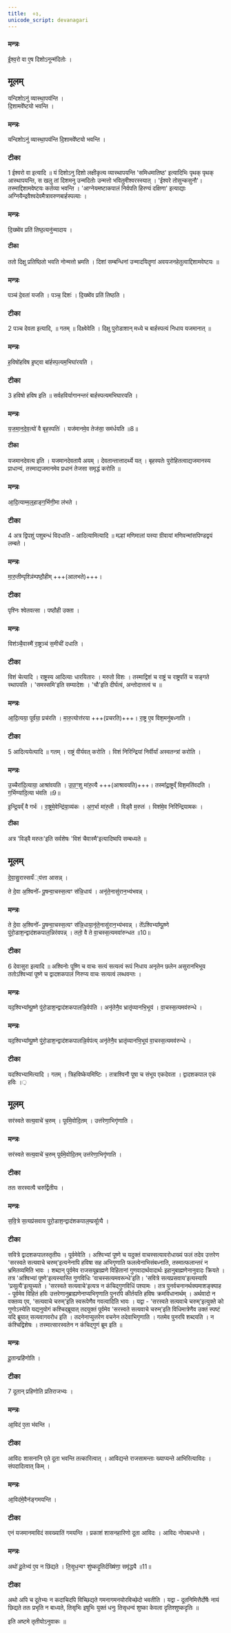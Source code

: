 ```yaml
---
title:  ०३,
unicode_script: devanagari
---
```

### मन्त्रः
ई॒श्व॒रो वा ए॒ष दिशोऽनून्म॑दितोः ।   
## मूलम्
यन्दिशोऽनु॑ व्यास्था॒पय॑न्ति ।  
दि॒शामवे᳚ष्टयो भवन्ति ।
### मन्त्रः
यन्दिशोऽनु॑ व्यास्था॒पय॑न्ति दि॒शामवे᳚ष्टयो भवन्ति ।
### टीका

1 ईश्वरो वा इत्यादि ॥ यं दिशोऽनु दिशो लक्षीकृत्य व्यास्थापयन्ति 'समिधमातिष्ठ' इत्यादिभिः पृथक् पृथक् आस्थापयन्ति, स खलु तां दिशमनु उन्मदितोः उन्मत्तो भवितुमीश्वरस्स्यात् । 'ईश्वरे तोसुन्कसुनौ'। तस्माद्दिशामवेष्टयः कर्तव्या भवन्ति । 'आग्नेयमष्टाकपालं निर्वपति हिरण्यं दक्षिणा' इत्याद्याः अग्नियैन्द्रवैश्वदेवमैत्रावरुणबार्हस्पत्याः ।
### मन्त्रः
दि॒ख्ष्वे॑व प्रति॑ तिष्ठ॒त्यनु॑न्मादाय ।

#### टीका

ततो दिक्षु प्रतिष्ठितो भवति नोन्मत्तो भ्रमति । दिशां सम्बन्धिनां उन्मादयितॄणां अवयजनहेतुत्वाद्दिशामवेष्टयः ॥
### मन्त्रः
पञ्च॑ दे॒वता॑ यजति ।
पञ्च॒ दिशः॑ ।
दि॒ख्ष्वे॑व प्रति॑ तिष्ठति ।
### टीका

2 पञ्च देवता इत्यादि, ॥ गतम् ॥ दिक्ष्वेवेति । दिक्षु पुरोडाशान् मध्ये च बार्हस्पत्यं निधाय यजमानात् ॥
### मन्त्रः
ह॒विषो॑हविष इ॒ष्ट्वा बा॑र्हस्प॒त्यम॒भिघा॑रयति ।
### टीका

3 हविषो हविष इति ॥ सर्वहविर्यागानन्तरं बार्हस्पत्यमभिघारयति ।
### मन्त्रः
य॒ज॒मा॒न॒दे॒व॒त्यो॑ वै बृह॒स्पतिः॑ ।
यज॑मानमे॒व तेज॑सा॒ सम॑र्धयति ॥8॥  
#### टीका
यजमानदेवत्य इति । यजमानदेवतायै अयम् । देवतान्तात्तादर्थ्ये यत् । बृहस्पतेः पुरोहितत्वाद्यजमानस्य प्राधान्यं, तस्माद्यजमानमेव प्रधानं तेजसा समृद्धं करोति ॥
### मन्त्रः
आ॒दि॒त्याम्म॒ल्॒हाङ्ग॒र्भिणी॒मा ल॑भते ।

### टीका

4 अत्र द्विपशुं पशुबन्धं विदधाति - आदित्यामित्यादि ॥ मल्हां मणिमालां यस्या ग्रीवायां मणिवन्मांसपिण्डद्वयं लम्बते ।
### मन्त्रः
मा॒रु॒तीम्पृश्ञि॑म्पष्ठौ॒हीम् +++(आलभते)+++।

### टीका
पृश्निः श्वेतवत्सा । पष्ठौही उक्ता ।
### मन्त्रः
विश॑ञ्चै॒वास्मै॑ रा॒ष्ट्रञ्च॑ स॒मीची॑ दधाति ।

### टीका
विशं चेत्यादि । राष्ट्रस्य आदित्याः धारयितारः । मरुतो विशः । तस्माद्विशं च राष्ट्रं च राष्ट्रपतिं च सङ्गते स्थापयति । 'समस्समि'इति सम्यादेशः । 'चौ'इति दीर्घत्वं, अन्तोदात्तत्वं च ॥
### मन्त्रः
आ॒दि॒त्यया॒ पूर्व॑या॒ प्रच॑रति ।
मा॒रु॒त्योत्त॑रया +++(प्रचरति)+++।
रा॒ष्ट्र ए॒व विश॒मनु॑बध्नाति ।
### टीका

5 आदित्ययेत्यादि ॥ गतम् । राष्ट्रं वीर्यवत् करोति । विशं निरिन्द्रियां निर्वीर्यां अस्वतन्त्रां करोति ।
### मन्त्रः
उ॒च्चैरा॑दि॒त्याया॒ आश्रा॑वयति ।
उ॒पा॒ꣳ॒शु मा॑रु॒त्यै +++(आश्रावयति)+++।
तस्मा᳚द्रा॒ष्ट्रव्ँ विश॒मति॑वदति ।
ग॒र्भिण्या॑दि॒त्या भ॑वति ॥9॥  

इ॒न्द्रि॒यव्ँ वै गर्भः॑ ।
रा॒ष्ट्रमे॒वेन्द्रि॑या॒व्य॑कः ।
अ॒ग॒र्भा मा॑रु॒ती ।
विड्वै म॒रुतः॑ ।
विश॑मे॒व निरि॑न्द्रियामकः ।
#### टीका
अत्र 'विड्वै मरुतः'इति सर्वशेषः 'विशं चैवास्मै'इत्यादिष्वपि सम्बध्यते ॥
## मूलम्

दे॒वा॒सु॒रास्सयँ्य॑त्ता आसन्न् ।   

ते दे॒वा अ॒श्विनो᳚ᳶ पू॒षन्वा॒चस्स॒त्यꣳ स॑न्नि॒धाय॑ ।
अनृ॑ते॒नासु॑रान॒भ्य॑भवन्न् ।
### मन्त्रः
ते दे॒वा अ॒श्विनो᳚ᳶ पू॒षन्वा॒चस्स॒त्यꣳ स॑न्नि॒धाया॒नृ॑ते॒नासु॑रान॒भ्य॑भवन्न् ।
ते᳚ऽश्विभ्या᳚म्पू॒ष्णे पु॑रो॒डाश॒न्द्वाद॑शकपाल॒न्निर॑वपन्न् ।
ततो॒ वै ते वा॒चस्स॒त्यमवा॑रुन्धत ॥10॥
### टीका

6 देवासुरा इत्यादि ॥ अश्विनोः पूष्णि च वाचः सत्यं सत्यत्वं रूपं निधाय अनृतेन छलेन असुरानभिभूय ततोऽश्विभ्यां पूष्णे च द्वादशकपालं निरुप्य वाचः सत्यत्वं लब्धवन्तः ।
### मन्त्रः
यद॒श्विभ्या᳚म्पू॒ष्णे पु॑रो॒डाश॒न्द्वाद॑शकपालन्नि॒र्वप॑ति ।
अनृ॑तेनै॒व भ्रातृ॑व्यानभि॒भूय॑ ।
वा॒चस्स॒त्यमव॑रुन्धे ।
### मन्त्रः
यद॒श्विभ्या᳚म्पू॒ष्णे पु॑रो॒डाश॒न्द्वाद॑शकपालन्नि॒र्वप॑त्य् अनृ॑तेनै॒व भ्रातृ॑व्यानभि॒भूय॑ वा॒चस्स॒त्यमव॑रुन्धे ।
### टीका
यदश्विभ्यामित्यादि । गतम् । त्रिहविष्केयमिष्टिः । तत्राश्विनौ पूषा च संभूय एकदेवता । द्वादशकपाल एकं हविः ।़
## मूलम्
सर॑स्वते सत्य॒वाचे॑ च॒रुम् ।
पूर्व॑मे॒वोदि॒तम् ।
उत्त॑रेणा॒भिगृ॑णाति ।
### मन्त्रः
सर॑स्वते सत्य॒वाचे॑ च॒रुम् पूर्व॑मे॒वोदि॒तम् उत्त॑रेणा॒भिगृ॑णाति ।
### टीका
ततः सरस्वत्यै चरुर्द्वितीयः ।
### मन्त्रः
स॒वि॒त्रे स॒त्यप्र॑सवाय पुरो॒डाश॒न्द्वाद॑शकपाल॒म्प्रसू᳚त्यै ।
### टीका
सवित्रे द्वादशकपालस्तृतीयः ।
पूर्वमेवेति । अश्विभ्यां पूष्णे च यदुक्तं वाचस्सत्यावरोधाख्यं फलं तदेव उत्तरेण 'सरस्वते सत्यवाचे चरुम्'इत्यनेनापि हविषा सह अभिगृणाति फलत्वेनाभिसंबध्नाति, तस्मात्फलान्तरं न भ्रमितव्यमिति भावः । शब्दान् पूर्वमेव राजसयूब्राह्मणे विहितानां गुणवादार्थवादार्थः इहानुबाह्मणेनानुवादः क्रियते । तत्र 'अश्विभ्यां पूष्णे'इत्यस्यास्ति गुणविधिः 'वाचस्सत्यमवरून्धे'इति। 'सवित्रे सत्यप्रसवाय'इत्यस्यापि 'प्रसूत्यै'इत्युच्यते । 'सरस्वते सत्यवाचे'इत्यत्र न कंचिद्गुणविधिं पश्यामः । तत्र पुनर्वचनानर्थक्यमाशङ्क्याह - पूर्वमेव विहितं हविः उत्तरेणानुब्राह्यणेनाप्यभिगृणाति पुनरपि कीर्तयति हविषः क्रमविधानार्थम् । अर्थवादो न वक्तव्य एव, 'सत्यवाचे चरुम्'इति स्वरूपेणैव गवत्वादिति भावः । यद्वा - 'सरस्वते सत्यवाचे चरुम्'इत्युक्ते को गुणोऽस्येति यद्यनुयोगं कश्चिद्ब्रूयात् तदयुक्तं पूर्वमेव 'सरस्वते सत्यवाचे चरुम्'इति विधिमात्रेणैव उक्तं स्पष्टं यदि ब्रूयात् सत्यवागवरोध इति । तदनेनाप्युत्तरेण वचनेन तदेवाभिगृणाति । गतमेव पुनरपि शब्दयति । न कंश्चिद्विशेषः । तस्मात्सारस्वतेन न कंचिद्गुणं ब्रूम इति ॥
### मन्त्रः
दू॒तान्प्रहि॑णोति ।

### टीका

7 दूतान् प्रहिणोति प्रतिराजभ्यः ।
### मन्त्रः
आ॒विद॑ ए॒ता भ॑वन्ति ।  
### टीका
आविदः शासनानि एते दूता भवन्ति तत्कारित्वात् । आविद्यन्ते राजसामन्ताः ख्याप्यन्ते आभिरित्याविदः । संपदादित्वात् किम् ।
### मन्त्रः
आ॒विद॑मे॒वैन॑ङ्गमयन्ति ।

### टीका
एनं यजमानमाविदं सवख्यातिं गमयन्ति । प्रकाशं शासनहारिणो दूता आविदः । आविदः नोपबाधन्ते ।
### मन्त्रः
अथो॑ दू॒तेभ्य॑ ए॒व न छि॑द्यते ।
ति॒सृ॒ध॒न्वꣳ शु॑ष्कदृ॒तिर्दख्षि॑णा॒ समृ॑द्ध्यै ॥11॥  
### टीका
अथो अपि च दूतेभ्यः न कदाचिदपि विच्छिद्यते गमनागमनयोरविच्छेदो भवतीति । यद्वा - दूतनिमित्तैर्दोषैः नायं छिद्यते ततः प्रभृति न बाध्यते, तिसृभिः इषुभिः युक्तं धनुः तिसृधन्वं शुष्का केवला दृतिश्शुष्कदृतिः ॥


इति अष्टमे तृतीयोऽनुवाकः ॥  
